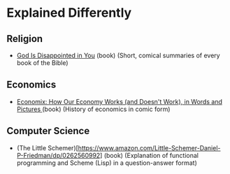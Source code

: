 # Explained Differently



## Religion
* [God Is Disappointed in You](https://www.amazon.com/God-Disappointed-You-Mark-Russell/dp/1603090983/ref=tmm_hrd_swatch_0?_encoding=UTF8&qid=&sr=) (book) (Short, comical summaries of every book of the Bible)


## Economics
* [Economix: How Our Economy Works (and Doesn't Work), in Words and Pictures ](https://www.amazon.com/Economix-Economy-Works-Doesnt-Pictures/dp/0810988399) (book) (History of economics in comic form)

## Computer Science
* (The Little Schemer)[https://www.amazon.com/Little-Schemer-Daniel-P-Friedman/dp/0262560992] (book) (Explanation of functional programming and Scheme (Lisp) in a question-answer format)
